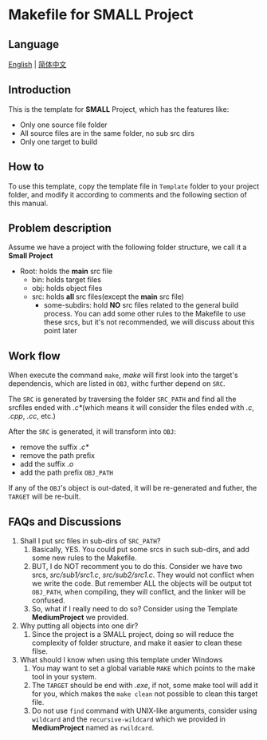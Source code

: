 # Makefile for SMALL Project

## Language

[English](./Readme.md) | [简体中文](./Readme-cn.md)

## Introduction

This is the template for **SMALL** Project, which has the features like:

- Only one source file folder
- All source files are in the same folder, no sub src dirs
- Only one target to build

## How to

To use this template, copy the template file in `Template` folder to your project folder, and modify it according to comments and the following section of this manual.

## Problem description

Assume we have a project with the following folder structure, we call it a **Small Project**

- Root: holds the **main** src file
  - bin: holds target files
  - obj: holds object files
  - src: holds **all** src files(except the **main** src file)
    - some-subdirs: hold **NO** src files related to the general build process. You can add some other rules to the Makefile to use these srcs, but it's not recommended, we will discuss about this point later

## Work flow

When execute the command `make`, *make* will first look into the target's dependencis, which are listed in `OBJ`, withc further depend on `SRC`.

The `SRC` is generated by traversing the folder `SRC_PATH` and find all the srcfiles ended with *.c\**(which means it will consider the files ended with *.c*, *.cpp*, *.cc*, etc.)

After the `SRC` is generated, it will transform into `OBJ`:

- remove the suffix *.c\**
- remove the path prefix
- add the suffix *.o*
- add the path prefix `OBJ_PATH`

If any of the `OBJ`'s object is out-dated, it will be re-generated and futher, the `TARGET` will be re-built.

## FAQs and Discussions

1. Shall I put src files in sub-dirs of `SRC_PATH`?
    1. Basically, YES. You could put some srcs in such sub-dirs, and add some new rules to the Makefile.
    1. BUT, I do NOT recomment you to do this. Consider we have two srcs, *src/sub1/src1.c*, *src/sub2/src1.c*. They would not conflict when we write the code. But remember ALL the objects will be output tot `OBJ_PATH`, when compiling, they will conflict, and the linker will be confused.
    1. So, what if I really need to do so? Consider using the Template **MediumProject** we provided.
1. Why putting all objects into one dir?
    1. Since the project is a SMALL project, doing so will reduce the complexity of folder structure, and make it easier to clean these filse.
1. What should I know when using this template under Windows
    1. You may want to set a global variable `MAKE` which points to the make tool in your system.
    1. The `TARGET` should be end with *.exe*, if not, some make tool will add it for you, which makes the `make clean` not possible to clean this target file.
    1. Do not use `find` command with UNIX-like arguments, consider using `wildcard` and the `recursive-wildcard` which we provided in **MediumProject** named as `rwildcard`.